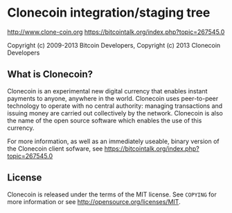 Clonecoin integration/staging tree
=================================

http://www.clone-coin.org
https://bitcointalk.org/index.php?topic=267545.0

Copyright (c) 2009-2013 Bitcoin Developers,
Copyright (c) 2013 Clonecoin Developers

What is Clonecoin?
----------------

Clonecoin is an experimental new digital currency that enables instant payments to
anyone, anywhere in the world. Clonecoin uses peer-to-peer technology to operate
with no central authority: managing transactions and issuing money are carried
out collectively by the network. Clonecoin is also the name of the open source
software which enables the use of this currency.

For more information, as well as an immediately useable, binary version of
the Clonecoin client sofware, see https://bitcointalk.org/index.php?topic=267545.0

License
-------

Clonecoin is released under the terms of the MIT license. See `COPYING` for more
information or see http://opensource.org/licenses/MIT.
